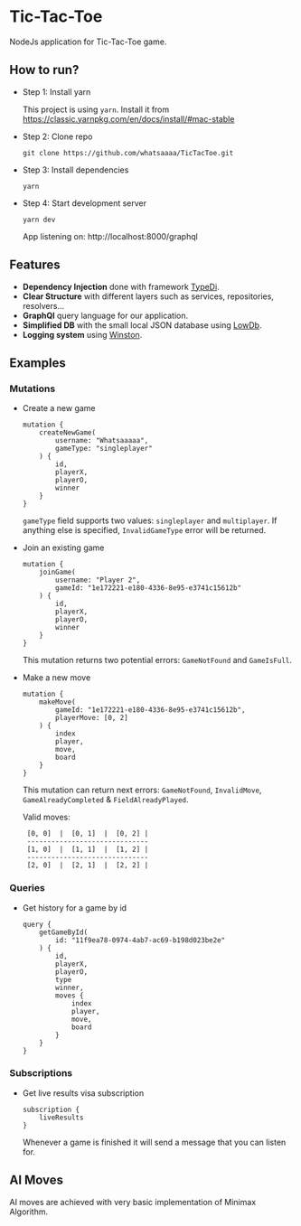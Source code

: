 # Tic-Tac-Toe

NodeJs application for Tic-Tac-Toe game.

## How to run?

- Step 1: Install yarn 
  
    This project is using `yarn`. Install it from https://classic.yarnpkg.com/en/docs/install/#mac-stable


- Step 2: Clone repo

    ```
    git clone https://github.com/whatsaaaa/TicTacToe.git
    ```

- Step 3: Install dependencies
    
    ```
    yarn
    ```
  
- Step 4: Start development server
    ```
    yarn dev
    ```
  
    App listening on: http://localhost:8000/graphql
  
## Features

- **Dependency Injection** done with framework [TypeDi](https://github.com/typestack/typedi).
- **Clear Structure** with different layers such as services, repositories, resolvers...
- **GraphQl** query language for our application.
- **Simplified DB** with the small local JSON database using [LowDb](https://github.com/typicode/lowdb).
- **Logging system** using [Winston](https://github.com/winstonjs/winston).


## Examples

### Mutations

- Create a new game
    ```
    mutation {
        createNewGame(
            username: "Whatsaaaaa",
            gameType: "singleplayer"
        ) {
            id,
            playerX,
            playerO,
            winner
        }
    }
    ```
  
    `gameType` field supports two values: `singleplayer` and `multiplayer`. If anything else is specified, 
    `InvalidGameType` error will be returned.
  

- Join an existing game
    ```
    mutation {
        joinGame(
            username: "Player 2",
            gameId: "1e172221-e180-4336-8e95-e3741c15612b"
        ) {
            id,
            playerX,
            playerO,
            winner
        }
    }
    ```
    
    This mutation returns two potential errors: `GameNotFound` and `GameIsFull`.


- Make a new move
    
    ```
    mutation {
        makeMove(
            gameId: "1e172221-e180-4336-8e95-e3741c15612b",
            playerMove: [0, 2]
        ) {
            index
            player,
            move,
            board
        }
    }
    ```
    
    This mutation can return next errors: `GameNotFound`, `InvalidMove`, `GameAlreadyCompleted` & `FieldAlreadyPlayed`.

    Valid moves:

       [0, 0]  |  [0, 1]  |  [0, 2] |
       ------------------------------
       [1, 0]  |  [1, 1]  |  [1, 2] |
       ------------------------------
       [2, 0]  |  [2, 1]  |  [2, 2] |



### Queries

- Get history for a game by id

    ```
    query {
        getGameById(
            id: "11f9ea78-0974-4ab7-ac69-b198d023be2e"
        ) {
            id,
            playerX,
            playerO,
            type
            winner,
            moves {
                index
                player,
                move,
                board
            }
        }
    }
    ```


### Subscriptions

- Get live results visa subscription

    ```
    subscription {
        liveResults
    }
    ```
    Whenever a game is finished it will send a message that you can listen for.


## AI Moves

AI moves are achieved with very basic implementation of Minimax Algorithm.
